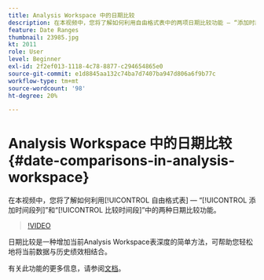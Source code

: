 ```yaml
---
title: Analysis Workspace 中的日期比较
description: 在本视频中，您将了解如何利用自由格式表中的两项日期比较功能 — “添加时段列”和“比较时段”。
feature: Date Ranges
thumbnail: 23985.jpg
kt: 2011
role: User
level: Beginner
exl-id: 2f2ef013-1118-4c78-8877-c294654865e0
source-git-commit: e1d8845aa132c74ba7d7407ba947d806a6f9b77c
workflow-type: tm+mt
source-wordcount: '98'
ht-degree: 20%

---
```


# Analysis Workspace 中的日期比较 {#date-comparisons-in-analysis-workspace}

在本视频中，您将了解如何利用[!UICONTROL 自由格式表] — “[!UICONTROL 添加时间段列]”和“[!UICONTROL 比较时间段]”中的两种日期比较功能。

>[!VIDEO](https://video.tv.adobe.com/v/23985/?quality=12&learn=on)

日期比较是一种增加当前Analysis Workspace表深度的简单方法，可帮助您轻松地将当前数据与历史绩效相结合。

有关此功能的更多信息，请参阅[文档](https://experienceleague.adobe.com/zh-hans/docs/analytics/analyze/analysis-workspace/components/calendar-date-ranges/time-comparison)。

